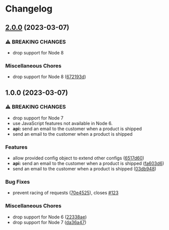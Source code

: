 # Changelog

## [2.0.0](https://github.com/sianzhan/actiontest/compare/v1.0.0...v2.0.0) (2023-03-07)


### ⚠ BREAKING CHANGES

* drop support for Node 8

### Miscellaneous Chores

* drop support for Node 8 ([672193d](https://github.com/sianzhan/actiontest/commit/672193d8a097f8cdfb828a9cb62ba585a4fc09e1))

## 1.0.0 (2023-03-07)


### ⚠ BREAKING CHANGES

* drop support for Node 7
* use JavaScript features not available in Node 6.
* **api:** send an email to the customer when a product is shipped
* send an email to the customer when a product is shipped

### Features

* allow provided config object to extend other configs ([6517d60](https://github.com/sianzhan/actiontest/commit/6517d60f0cc66d024491d5a799304ad04a4641e0))
* **api:** send an email to the customer when a product is shipped ([fa603d6](https://github.com/sianzhan/actiontest/commit/fa603d6e9e6abe620b1efb46e552e2fcbc7723ae))
* send an email to the customer when a product is shipped ([03db948](https://github.com/sianzhan/actiontest/commit/03db9485d387faebaa5516b5b875dda49c6fb1c2))


### Bug Fixes

* prevent racing of requests ([70e4525](https://github.com/sianzhan/actiontest/commit/70e4525f6beb5e5a6086fb0ff54d45ffa8a8c9b3)), closes [#123](https://github.com/sianzhan/actiontest/issues/123)


### Miscellaneous Chores

* drop support for Node 6 ([22338ae](https://github.com/sianzhan/actiontest/commit/22338aeb6ba6dc63922c1a06b7a9f3b9f0a5830c))
* drop support for Node 7 ([da36a47](https://github.com/sianzhan/actiontest/commit/da36a47af740da9773a3df00a45b1378a0a6785c))
